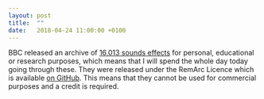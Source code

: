 ```yaml
---
layout: post
title:  ""
date:   2018-04-24 11:00:00 +0100
---
```


BBC released an archive of [16,013 sounds effects](http://bbcsfx.acropolis.org.uk/) for personal, educational or research purposes, which means that I will spend the whole day today going through these. They were released under the RemArc Licence which is available [on GitHub](https://github.com/bbcarchdev/Remarc/blob/master/doc/2016.09.27_RemArc_Content%20licence_Terms%20of%20Use_final.pdf). This means that they cannot be used for commercial purposes and a credit is required.
